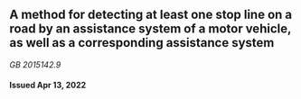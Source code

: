 ## A method for detecting at least one stop line on a road by an assistance system of a motor vehicle, as well as a corresponding assistance system

_GB 2015142.9_

#### Issued Apr 13, 2022
